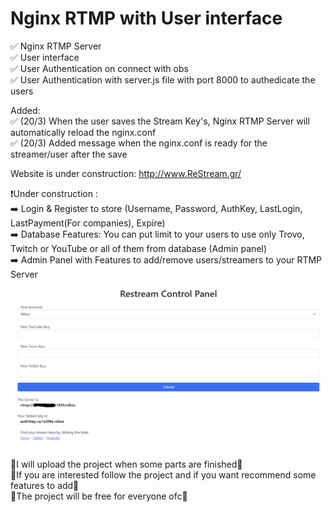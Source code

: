 # Nginx RTMP with User interface
✅ Nginx RTMP Server  
✅ User interface  
✅ User Authentication on connect with obs  
✅ User Authentication with server.js file with port 8000 to authedicate the users  

Added:  
✅ (20/3) When the user saves the Stream Key's, Nginx RTMP Server will automatically reload the nginx.conf  
✅ (20/3) Added message when the nginx.conf is ready for the streamer/user after the save  

Website is under construction: http://www.ReStream.gr/

❗Under construction :  
➡️ Login & Register to store (Username, Password, AuthKey, LastLogin, LastPayment(For companies),  Expire)  
➡️ Database Features: You can put limit to your users to use only Trovo, Twitch or YouTube or all of them from database (Admin panel)  
➡️ Admin Panel with Features to add/remove users/streamers to your RTMP Server  

![](https://raw.githubusercontent.com/FRANkiller13/Nginx-RTMP-with-User-interface/main/User%20Interface.png) 

🔻I will upload the project when some parts are finished🔺  
🔻If you are interested follow the project and if you want recommend some features to add🔺  
🔻The project will be free for everyone ofc🔺 
